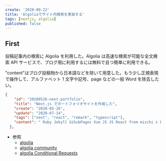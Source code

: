 ```yaml
---
create: '2020-09-22'
title: 'Algoliaでサイト内検索を実装する'
tags: [nextjs, algolia]
published: false
---
```


## First

投稿記事内の検索に Algolia を利用した。Algolia は高速な検索が可能な全文検索 API サービスで、ブログ用に利用するには無料で且つ簡単に利用できる。

"content"はブログ投稿物から日本語などを除いて用意した。もう少し正規表現で操作して、アルファベット 1 文字や記号、page などの一般 Word を除去したい。

```json
{
    "id": "20200526-next-portfolio",
    "title": "Next.js でポートフォリオサイトを作成した",
    "create": "2020-05-26",
    "update": "2020-07-14",
    "tags": ["next", "react", "remark", "typescript"],
    "content": " Ruby Jekyll GihubPages Vue JS JS React from mizchi s blog JavaScript cpp st..."
  },
```

- 参照
  - [algolia](https://www.algolia.com)
  - [algolia community](https://community.algolia.com/)
  - [algolia Conditional Requests](https://www.algolia.com/doc/guides/building-search-ui/going-further/conditional-requests/react/)
